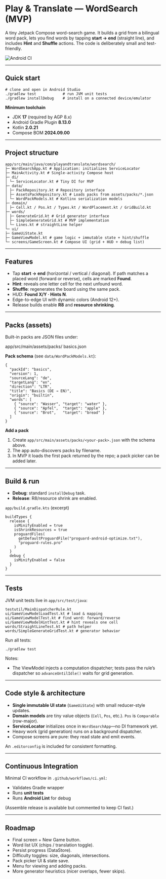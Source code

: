 # Play & Translate — WordSearch (MVP)

A tiny Jetpack Compose word-search game. It builds a grid from a bilingual word pack, lets you find words by tapping **start → end** (straight line), and includes **Hint** and **Shuffle** actions. The code is deliberately small and test-friendly.

![Android CI](https://github.com/SaschaKay/play-and-translate/actions/workflows/ci.yml/badge.svg)

---

## Quick start

    # clone and open in Android Studio
    ./gradlew test            # run JVM unit tests
    ./gradlew installDebug    # install on a connected device/emulator

**Minimum toolchain**

- JDK **17** (required by AGP 8.x)  
- Android Gradle Plugin **8.13.0**  
- Kotlin **2.0.21**  
- Compose BOM **2024.09.00**

---

## Project structure

    app/src/main/java/com/playandtranslate/wordsearch/
    ├─ WordSearchApp.kt # Application: initializes ServiceLocator
    ├─ MainActivity.kt # Single-activity Compose host
    ├─ di/
    │ └─ ServiceLocator.kt # Tiny DI for MVP
    ├─ data/
    │ ├─ PackRepository.kt # Repository interface
    │ ├─ AssetsPackRepository.kt # Loads packs from assets/packs/*.json
    │ └─ WordPackModels.kt # Kotlinx serialization models
    ├─ domain/
    │ ├─ Cell.kt / Pos.kt / Types.kt / WordPlacement.kt / GridBuild.kt
    ├─ words/
    │ ├─ GenerateGrid.kt # Grid generator interface
    │ ├─ SimpleGenerateGrid.kt # MVP implementation
    │ └─ Lines.kt # straightLine helper
    └─ ui/
    ├─ GameUiState.kt
    ├─ GameViewModel.kt # game logic + immutable state + hint/shuffle
    └─ screens/GameScreen.kt # Compose UI (grid + HUD + debug list)


---

## Features

- Tap **start → end** (horizontal / vertical / diagonal). If path matches a placed word (forward or reverse), cells are marked **Found**.  
- **Hint**: reveals one letter cell for the next unfound word.  
- **Shuffle**: regenerates the board using the same pack.  
- HUD: **Found X/Y · Hints N**.  
- Edge-to-edge UI with dynamic colors (Android 12+).  
- Release builds enable **R8** and **resource shrinking**.

---

## Packs (assets)

Built-in packs are JSON files under:

app/src/main/assets/packs/
  basics.json


**Pack schema** (see `data/WordPackModels.kt`):

    {
      "packId": "basics",
      "version": 1,
      "sourceLang": "de",
      "targetLang": "en",
      "direction": "LTR",
      "title": "Basics (DE → EN)",
      "origin": "builtin",
      "words": [
        { "source": "Wasser", "target": "water" },
        { "source": "Apfel",  "target": "apple" },
        { "source": "Brot",   "target": "bread" }
      ]
    }

**Add a pack**

1. Create `app/src/main/assets/packs/<your-pack>.json` with the schema above.  
2. The app auto-discovers packs by filename.  
3. In MVP it loads the first pack returned by the repo; a pack picker can be added later.

---

## Build & run

- **Debug**: standard `installDebug` task.  
- **Release**: R8/resource shrink are enabled.

`app/build.gradle.kts` (excerpt)

    buildTypes {
      release {
        isMinifyEnabled = true
        isShrinkResources = true
        proguardFiles(
          getDefaultProguardFile("proguard-android-optimize.txt"),
          "proguard-rules.pro"
        )
      }
      debug {
        isMinifyEnabled = false
      }
    }

---

## Tests

JVM unit tests live in `app/src/test/java`:

    testutil/MainDispatcherRule.kt
    ui/GameViewModelLoadTest.kt # load & mapping
    ui/GameViewModelTest.kt # find word: forward/reverse
    ui/GameViewModelHintTest.kt # hint reveals one cell
    words/StraightLineTest.kt # path helper
    words/SimpleGenerateGridTest.kt # generator behavior


Run all tests:

    ./gradlew test

Notes:
- The ViewModel injects a computation dispatcher; tests pass the rule’s dispatcher so `advanceUntilIdle()` waits for grid generation.

---

## Code style & architecture

- **Single immutable UI state** (`GameUiState`) with small reducer-style updates.  
- **Domain models** are tiny value objects (`Cell`, `Pos`, etc.). `Pos` is `Comparable` (row-major).  
- **ServiceLocator** initializes once in `WordSearchApp`—no DI framework yet.  
- Heavy work (grid generation) runs on a background dispatcher.  
- Compose screens are pure: they read state and emit events.

An `.editorconfig` is included for consistent formatting.

---

## Continuous Integration

Minimal CI workflow in `.github/workflows/ci.yml`:

- Validates Gradle wrapper  
- Runs **unit tests**  
- Runs **Android Lint** for debug

(Assemble release is available but commented to keep CI fast.)

---

## Roadmap

- Final screen + New Game button.
- Word list UX (chips / translation toggle).  
- Persist progress (DataStore).
- Difficulty toggles: size, diagonals, intersections.  
- Pack picker UI & state save.  
- Menu for viewing and adding packs.
- More generator heuristics (nicer overlaps, fewer skips).
